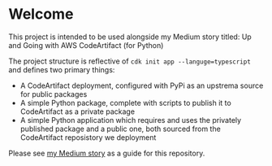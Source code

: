 # Welcome
This project is intended to be used alongside my Medium story titled: Up and Going with AWS CodeArtifact (for Python)

The project structure is reflective of `cdk init app --languge=typescript` and defines two primary things:

 - A CodeArtifact deployment, configured with PyPi as an upstrema source for
   public packages
 - A simple Python package, complete with scripts to publish it to CodeArtifact
   as a private package
 - A simple Python application which requires and uses the privately published
   package and a public one, both sourced from the CodeArtifact reposistory we
   deployment


Please see [my Medium story](https://medium.com/p/9030e33eea6) as a guide for this repository.

